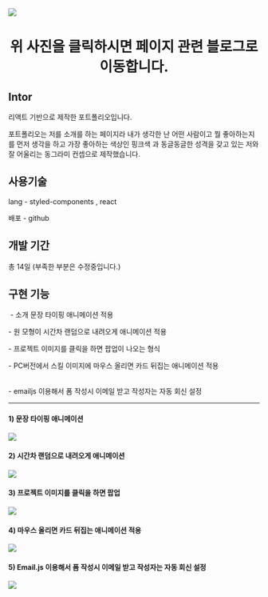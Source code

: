 <a src='https://saltsoyeon.tistory.com/52' target="_blank">
<img src='https://github.com/josoyean/soyeon-portfolio/assets/31685570/1283ee32-2fce-44c7-b9d9-15efbb563b18' />
</a>

<div align=center>
  
# 위 사진을 클릭하시면 페이지 관련 블로그로 이동합니다.
</div>



## **Intor**

리액트 기반으로 제작한 포트폴리오입니다.

포트폴리오는 저를 소개를 하는 페이지라 내가 생각한 난 어떤 사람이고 뭘 좋아하는지를 먼저 생각을 하고 가장 좋아하는 색상인 핑크색 과 동글동글한 성격을 갖고 있는 저와 잘 어울리는 동그라미 컨셉으로 제작했습니다.

## **사용기술**

lang - styled-components , react

배포 - github

## **개발 기간**

총 14일 (부족한 부분은 수정중입니다.)

## **구현 기능**

 - 소개 문장 타이핑 애니메이션 적용

\- 원 모형이 시간차 랜덤으로 내려오게 애니메이션 적용

\- 프로젝트 이미지를 클릭을 하면 팝업이 나오는 형식

\- PC버전에서 스킬 이미지에 마우스 올리면 카드 뒤집는 애니메이션 적용  
  

\- emailjs 이용해서 폼 작성시 이메일 받고 작성자는 자동 회신 설정

---

#### 1) 문장 타이핑 애니메이션

<img src='https://github.com/josoyean/soyeon-portfolio/assets/31685570/9994f576-4420-4c49-91b2-4a15de9a3c9d' />



#### 2) 시간차 랜덤으로 내려오게 애니메이션

<img src='https://github.com/josoyean/soyeon-portfolio/assets/31685570/7da27c4a-a286-4c89-9ee4-f3d82dd57803' />


#### 3) 프로젝트 이미지를 클릭을 하면 팝업

<img src='https://github.com/josoyean/soyeon-portfolio/assets/31685570/e6473706-0bbd-437e-bd2c-4d87723c93c1' />


#### 4) 마우스 올리면 카드 뒤집는 애니메이션 적용

<img src='https://github.com/josoyean/soyeon-portfolio/assets/31685570/0876c571-264c-486e-bb46-c05e87983ee4' />


#### 5) Email.js 이용해서 폼 작성시 이메일 받고 작성자는 자동 회신 설정

<img src='https://github.com/josoyean/soyeon-portfolio/assets/31685570/7bae940f-9f0a-49f1-a1dc-8e6831ad71ff' />

